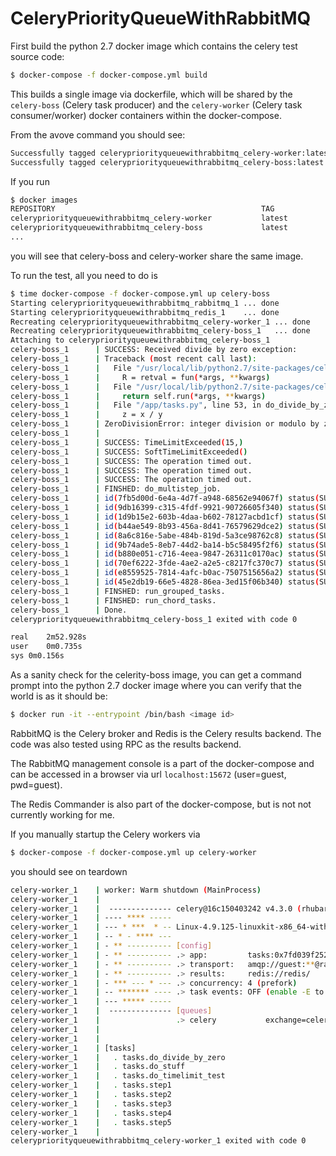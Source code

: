 # CeleryPriorityQueueWithRabbitMQ

First build the python 2.7 docker image which contains the celery test source code:
```bash
$ docker-compose -f docker-compose.yml build
```
This builds a single image via dockerfile, which will be shared by the `celery-boss` (Celery task producer) and the `celery-worker` (Celery task consumer/worker) docker containers within the docker-compose.

From the avove command you should see:
```bash
Successfully tagged celerypriorityqueuewithrabbitmq_celery-worker:latest
Successfully tagged celerypriorityqueuewithrabbitmq_celery-boss:latest
```
If you run
```bash
$ docker images
REPOSITORY                                              TAG                 IMAGE ID            CREATED             SIZE
celerypriorityqueuewithrabbitmq_celery-worker           latest              3c20727ac4b9        14 seconds ago      940MB
celerypriorityqueuewithrabbitmq_celery-boss             latest              3c20727ac4b9        14 seconds ago      940MB
...
```
you will see that celery-boss and celery-worker share the same image.

To run the test, all you need to do is
```bash
$ time docker-compose -f docker-compose.yml up celery-boss
Starting celerypriorityqueuewithrabbitmq_rabbitmq_1 ... done
Starting celerypriorityqueuewithrabbitmq_redis_1    ... done
Recreating celerypriorityqueuewithrabbitmq_celery-worker_1 ... done
Recreating celerypriorityqueuewithrabbitmq_celery-boss_1   ... done
Attaching to celerypriorityqueuewithrabbitmq_celery-boss_1
celery-boss_1      | SUCCESS: Received divide by zero exception:
celery-boss_1      | Traceback (most recent call last):
celery-boss_1      |   File "/usr/local/lib/python2.7/site-packages/celery/app/trace.py", line 385, in trace_task
celery-boss_1      |     R = retval = fun(*args, **kwargs)
celery-boss_1      |   File "/usr/local/lib/python2.7/site-packages/celery/app/trace.py", line 648, in __protected_call__
celery-boss_1      |     return self.run(*args, **kwargs)
celery-boss_1      |   File "/app/tasks.py", line 53, in do_divide_by_zero
celery-boss_1      |     z = x / y
celery-boss_1      | ZeroDivisionError: integer division or modulo by zero
celery-boss_1      | 
celery-boss_1      | SUCCESS: TimeLimitExceeded(15,)
celery-boss_1      | SUCCESS: SoftTimeLimitExceeded()
celery-boss_1      | SUCCESS: The operation timed out.
celery-boss_1      | SUCCESS: The operation timed out.
celery-boss_1      | SUCCESS: The operation timed out.
celery-boss_1      | FINSHED: do_multistep_job.
celery-boss_1      | id(7fb5d00d-6e4a-4d7f-a948-68562e94067f) status(SUCCESS) result(1)
celery-boss_1      | id(9db16399-c315-4fdf-9921-90726605f340) status(SUCCESS) result(2)
celery-boss_1      | id(1d9b15e2-603b-4daa-b602-78127acbd1cf) status(SUCCESS) result(3)
celery-boss_1      | id(b44ae549-8b93-456a-8d41-76579629dce2) status(SUCCESS) result(4)
celery-boss_1      | id(8a6c816e-5abe-484b-819d-5a3ce98762c8) status(SUCCESS) result(5)
celery-boss_1      | id(9b74ade5-8eb7-44d2-ba14-b5c58495f2f6) status(SUCCESS) result(6)
celery-boss_1      | id(b880e051-c716-4eea-9847-26311c0170ac) status(SUCCESS) result(7)
celery-boss_1      | id(70ef6222-3fde-4ae2-a2e5-c8217fc370c7) status(SUCCESS) result(8)
celery-boss_1      | id(e8559525-7814-4afc-b0ac-7507515656a2) status(SUCCESS) result(9)
celery-boss_1      | id(45e2db19-66e5-4828-86ea-3ed15f06b340) status(SUCCESS) result(10)
celery-boss_1      | FINSHED: run_grouped_tasks.
celery-boss_1      | FINSHED: run_chord_tasks.
celery-boss_1      | Done.
celerypriorityqueuewithrabbitmq_celery-boss_1 exited with code 0

real	2m52.928s
user	0m0.735s
sys	0m0.156s
```

As a sanity check for the celerity-boss image, you can get a command prompt into the python 2.7 docker image where you can verify that the world is as it should be:
```bash
$ docker run -it --entrypoint /bin/bash <image id>
```

RabbitMQ is the Celery broker and Redis is the Celery results backend.  The code was also tested using RPC as the results backend.

The RabbitMQ management console is a part of the docker-compose and can be accessed in a browser via url `localhost:15672` (user=guest, pwd=guest).

The Redis Commander is also part of the docker-compose, but is not not currently working for me.

If you manually startup the Celery workers via
```bash
$ docker-compose -f docker-compose.yml up celery-worker
```
you should see on teardown
```bash
celery-worker_1    | worker: Warm shutdown (MainProcess)
celery-worker_1    |  
celery-worker_1    |  -------------- celery@16c150403242 v4.3.0 (rhubarb)
celery-worker_1    | ---- **** ----- 
celery-worker_1    | --- * ***  * -- Linux-4.9.125-linuxkit-x86_64-with-debian-9.9 2019-06-28 18:53:26
celery-worker_1    | -- * - **** --- 
celery-worker_1    | - ** ---------- [config]
celery-worker_1    | - ** ---------- .> app:         tasks:0x7fd039f25250
celery-worker_1    | - ** ---------- .> transport:   amqp://guest:**@rabbitmq:5672//
celery-worker_1    | - ** ---------- .> results:     redis://redis/
celery-worker_1    | - *** --- * --- .> concurrency: 4 (prefork)
celery-worker_1    | -- ******* ---- .> task events: OFF (enable -E to monitor tasks in this worker)
celery-worker_1    | --- ***** ----- 
celery-worker_1    |  -------------- [queues]
celery-worker_1    |                 .> celery           exchange=celery(direct) key=celery
celery-worker_1    |                 
celery-worker_1    | 
celery-worker_1    | [tasks]
celery-worker_1    |   . tasks.do_divide_by_zero
celery-worker_1    |   . tasks.do_stuff
celery-worker_1    |   . tasks.do_timelimit_test
celery-worker_1    |   . tasks.step1
celery-worker_1    |   . tasks.step2
celery-worker_1    |   . tasks.step3
celery-worker_1    |   . tasks.step4
celery-worker_1    |   . tasks.step5
celery-worker_1    | 
celerypriorityqueuewithrabbitmq_celery-worker_1 exited with code 0
```
